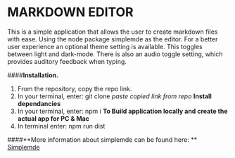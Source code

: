 # MARKDOWN EDITOR

This is a simple application that allows the user to create markdown files with ease. Using the node package simplemde as the editor. For a better user experience an optional theme setting is available. This toggles between light and dark-mode. There is also an audio toggle setting, which provides auditory feedback when typing. 

####**Installation.**
1. From the repository, copy the repo link.
2. In your terminal, enter: git clone *paste copied link from repo*
**Install dependancies**
3. In your terminal, enter: npm i 
**To Build application locally and create the actual app for PC & Mac**
4. In terminal enter: npm run dist

####**More information about simplemde can be found here: **
[Simplemde](https://www.npmjs.com/package/simplemde)